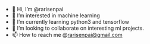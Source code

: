 - 👋 Hi, I’m @rarisenpai
- 👀 I’m interested in machine learning
- 🌱 I’m currently learning python3 and tensorflow
- 💞️ I’m looking to collaborate on interesting ml projects.
- 📫 How to reach me @rarisenpai@gmail.com
<!---
rarisenpai/rarisenpai is a ✨ special ✨ repository because its `README.md` (this file) appears on your GitHub profile.
You can click the Preview link to take a look at your changes.
--->
